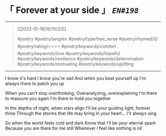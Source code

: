 # &#12300; Forever at your side &#12301; *`EN#198`*

---

> [[2023-10-16|16/10/23]]
> 
> #poetry 
> #poetry/lang/en 
> #poetry/type/free_verse 
> #poetry/rhymed/🟡 
> #poetry/rating/⭐⭐⭐⭐ 
> #poetry/keywords/comfort #poetry/keywords/love #poetry/keywords/hopeful #poetry/keywords/resilience #poetry/keywords/determination #poetry/keywords/motivating #poetry/keywords/uplifting 

---

I know it's hard
I know you're sad
And when you beat yourself up
I'm always there to patch you up

When you can't stop overthinking,
Overanalyzing, overexplaining
I'm there to reassure you again
I'm there to hold you together


In the depths of night, when stars align
I'll be your guiding light, forever thine
Through the storms that life may bring
In your heart... I'll always sing

So when the world feels cold and dark
Know that I'll be your eternal spark
Because you are there for me still
Whenever I feel like nothing is nil